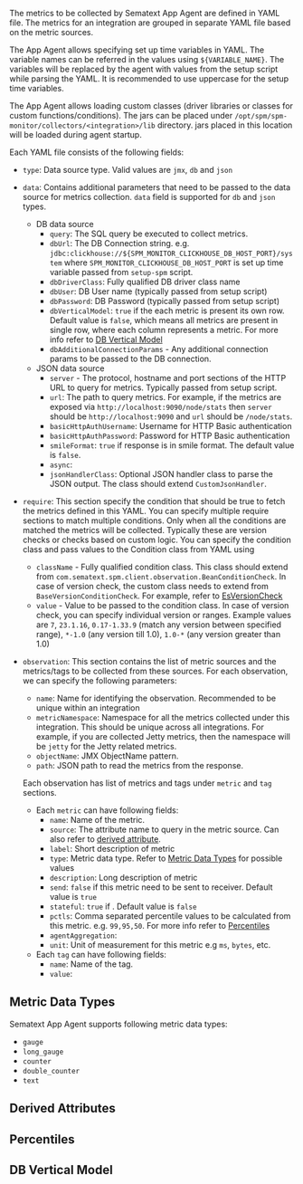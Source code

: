 The metrics to be collected by Sematext App Agent are defined in YAML file. The metrics for an integration are grouped in separate YAML file based on the metric sources. 

The App Agent allows specifying set up time variables in YAML. The variable names can be referred in the values using 
`${VARIABLE_NAME}`. The variables will be replaced by the agent with values from the setup script while parsing the YAML.
It is recommended to use uppercase for the setup time variables.

The App Agent allows loading custom classes (driver libraries or classes for custom functions/conditions). The jars can 
be placed under `/opt/spm/spm-monitor/collectors/<integration>/lib` directory. jars placed in this location will be loaded during agent startup.

Each YAML file consists of the following fields:

* `type`: Data source type. Valid values are `jmx`, `db` and `json`
* `data`: Contains additional parameters that need to be passed to the data source for metrics collection. `data` field
    is supported for `db` and `json` types.
    * DB data source
        * `query`: The SQL query be executed to collect metrics.
        * `dbUrl`: The DB Connection string. e.g. `jdbc:clickhouse://${SPM_MONITOR_CLICKHOUSE_DB_HOST_PORT}/system` where
        `SPM_MONITOR_CLICKHOUSE_DB_HOST_PORT` is set up time variable passed from `setup-spm` script.  
        * `dbDriverClass`: Fully qualified DB driver class name
        * `dbUser`: DB User name (typically passed from setup script)
        * `dbPassword`: DB Password (typically passed from setup script)
        * `dbVerticalModel`: `true` if the each metric is present its own row. Default value is `false`, which means 
        all metrics are present in single row, where each column represents a metric. For more info refer to 
        [DB Vertical Model](#db-vertical-model)
        * `dbAdditionalConnectionParams` - Any additional connection params to be passed to the DB connection.
    * JSON data source
        * `server` - The protocol, hostname and port sections of the HTTP URL to query for metrics. Typically passed from setup script.
        * `url`: The path to query metrics. For example, if the metrics are exposed via `http://localhost:9090/node/stats`
         then `server` should be `http://localhost:9090` and `url` should be `/node/stats`.
        * `basicHttpAuthUsername`: Username for HTTP Basic authentication
        * `basicHttpAuthPassword`: Password for HTTP Basic authentication
        * `smileFormat`: `true` if response is in smile format. The default value is `false`.
        * `async`:
        * `jsonHandlerClass`: Optional JSON handler class to parse the JSON output. The class should extend `CustomJsonHandler`. 
 * `require`: This section specify the condition that should be true to fetch the metrics defined in this YAML. 
    You can specify multiple require sections to match multiple conditions. Only when all the conditions are matched the metrics will be collected. 
    Typically these are version checks or checks based on custom logic. You can specify the condition class and pass 
    values to the Condition class from YAML using
    * `className` - Fully qualified condition class. This class should extend from 
    `com.sematext.spm.client.observation.BeanConditionCheck`. In case of version check, the custom class needs to extend from
    `BaseVersionConditionCheck`. For example, refer to [EsVersionCheck](../spm-monitor-generic/src/main/java/com/sematext/spm/client/es/EsVersionCheck.java)
    * `value` - Value to be passed to the condition class. In case of version check, you can specify individual version or ranges. Example values are `7`, `23.1.16`, `0.17-1.33.9` (match any version between specified range), 
    `*-1.0` (any version till 1.0), `1.0-*` (any version greater than 1.0)
* `observation`: This section contains the list of metric sources and the metrics/tags to be collected from these sources. 
    For each observation, we can specify the following parameters:
    * `name`: Name for identifying the observation. Recommended to be unique within an integration
    * `metricNamespace`: Namespace for all the metrics collected under this integration. This should be unique across all integrations.
    For example, if you are collected Jetty metrics, then the namespace will be `jetty` for the Jetty related metrics.
    * `objectName`: JMX ObjectName pattern. 
    * `path`: JSON path to read the metrics from the response.
    
    Each observation has list of metrics and tags under `metric` and `tag` sections.
    * Each `metric` can have following fields:
        * `name`: Name of the metric. 
        * `source`: The attribute name to query in the metric source. Can also refer to [derived attribute](#derived-attributes). 
        * `label`: Short description of metric
        * `type`: Metric data type. Refer to [Metric Data Types](#metric-data-types) for possible values
        * `description`: Long description of metric
        * `send`: `false` if this metric need to be sent to receiver. Default value is `true`
        * `stateful`: `true` if . Default value is `false`
        * `pctls`: Comma separated percentile values to be calculated from this metric. e.g. `99,95,50`. For more info
        refer to [Percentiles](#percentiles)
        * `agentAggregation`:
        * `unit`: Unit of measurement for this metric e.g `ms`, `bytes`, etc.
    * Each `tag` can have following fields:
        * `name`: Name of the tag. 
        * `value`:
        

## Metric Data Types

Sematext App Agent supports following metric data types:
* `gauge`
* `long_gauge`
* `counter`
* `double_counter`
* `text`

## Derived Attributes

## Percentiles

## DB Vertical Model
